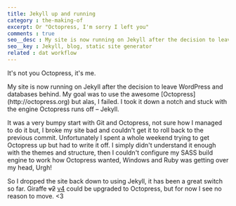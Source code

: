 ```yaml
---
title: Jekyll up and running
category : the-making-of
excerpt: Or "Octopress, I'm sorry I left you"
comments : true
seo__desc : My site is now running on Jekyll after the decision to leave WordPress and databases behind.
seo__key : Jekyll, blog, static site generator
related : dat workflow
---
```

<p class="intro">It's not you Octopress, it's me.</p>
My site is now running on Jekyll after the decision to leave WordPress and databases behind. My goal was to use the awesome [Octopress](http://octopress.org) but alas, I failed. I took it down a notch and stuck with the engine Octopress runs off &ndash; Jekyll.
<!-- /intro -->

It was a very bumpy start with Git and Octopress, not sure how I managed to do it but, I broke my site bad and couldn't get it to roll back to the previous commit. Unfortunately I spent a whole weekend trying to get Octopress up but had to write it off. I simply didn't understand it enough with the themes and structure, then I couldn't configure my SASS build engine to work how Octopress wanted, Windows and Ruby was getting over my head, <span class="toUpper">Urgh</span>!

So I dropped the site back down to using Jekyll, it has been a great switch so far. Giraffe <del>v2</del> <ins>v4</ins> could be upgraded to Octopress, but for now I see no reason to move. &lt;3